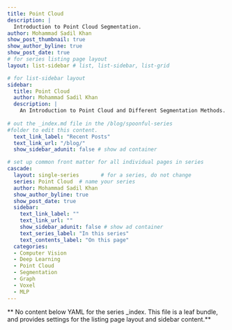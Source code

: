 ```yaml
---
title: Point Cloud
description: |
  Introduction to Point Cloud Segmentation.
author: Mohammad Sadil Khan
show_post_thumbnail: true
show_author_byline: true
show_post_date: true
# for series listing page layout
layout: list-sidebar # list, list-sidebar, list-grid

# for list-sidebar layout
sidebar: 
  title: Point Cloud
  author: Mohammad Sadil Khan
  description: |
    An Introduction to Point Cloud and Different Segmentation Methods.
    
# out the _index.md file in the /blog/spoonful-series
#folder to edit this content.
  text_link_label: "Recent Posts"
  text_link_url: "/blog/"
  show_sidebar_adunit: false # show ad container

# set up common front matter for all individual pages in series
cascade:
  layout: single-series       # for a series, do not change
  series: Point Cloud  # name your series
  author: Mohammad Sadil Khan
  show_author_byline: true
  show_post_date: true
  sidebar:
    text_link_label: ""
    text_link_url: ""
    show_sidebar_adunit: false # show ad container
    text_series_label: "In this series" 
    text_contents_label: "On this page" 
  categories:
  - Computer Vision
  - Deep Learning
  - Point Cloud
  - Segmentation
  - Graph 
  - Voxel
  - MLP
---
```


** No content below YAML for the series _index. This file is a leaf bundle, and provides settings for the listing page layout and sidebar content.**
